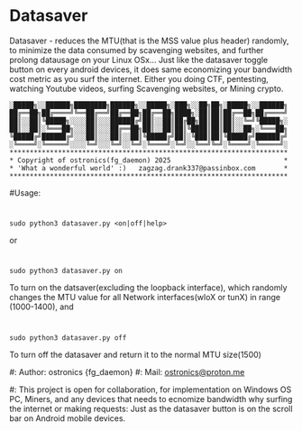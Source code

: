 # Datasaver
Datasaver - reduces the MTU(that is the MSS value plus header) randomly, to minimize the data consumed by scavenging websites, and further prolong datausage on your Linux OSx...
Just like the datasaver toggle button on every android devices, it does same economizing your bandwidth cost metric as you surf the internet.
Either you doing CTF, pentesting, watching Youtube videos, surfing Scavenging websites, or Mining crypto.

    ░█████╗░░██████╗████████╗██████╗░░█████╗░███╗░░██╗██╗░█████╗░░██████╗
    ██╔══██╗██╔════╝╚══██╔══╝██╔══██╗██╔══██╗████╗░██║██║██╔══██╗██╔════╝
    ██║░░██║╚█████╗░░░░██║░░░██████╔╝██║░░██║██╔██╗██║██║██║░░╚═╝╚█████╗░
    ██║░░██║░╚═══██╗░░░██║░░░██╔══██╗██║░░██║██║╚████║██║██║░░██╗░╚═══██╗
    ╚█████╔╝██████╔╝░░░██║░░░██║░░██║╚█████╔╝██║░╚███║██║╚█████╔╝██████╔╝
    ░╚════╝░╚═════╝░░░░╚═╝░░░╚═╝░░╚═╝░╚════╝░╚═╝░░╚══╝╚═╝░╚════╝░╚═════╝░
    *********************************************************************
    * Copyright of ostronics(fg_daemon) 2025                            *
    * 'What a wonderful world' :)   zagzag.drank337@passinbox.com       *
    *********************************************************************

        
#Usage: 
  #
    sudo python3 datasaver.py <on|off|help>
  or
  #
    sudo python3 datasaver.py on     
  
  To turn on the datsaver(excluding the loopback interface), which randomly changes the MTU value for all Network interfaces(wloX or tunX) in range (1000-1400), and
  #
    sudo python3 datasaver.py off   
  To turn off the datasaver and return it to the normal MTU size(1500)

#:	Author: ostronics {fg_daemon}
#:	Mail:	ostronics@proton.me

#:  This project is open for collaboration, for implementation on Windows OS PC, Miners, and any devices that needs to ecnomize bandwidth why surfing the internet or making requests: Just as the datasaver button is on the scroll bar on Android mobile devices.
